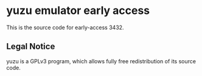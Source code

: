 yuzu emulator early access
=============

This is the source code for early-access 3432.

## Legal Notice

yuzu is a GPLv3 program, which allows fully free redistribution of its source code.